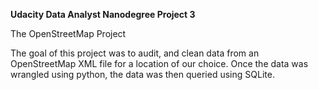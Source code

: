 **Udacity Data Analyst Nanodegree Project 3**

The OpenStreetMap Project

The goal of this project was to audit, and clean data from an OpenStreetMap XML file for a location of our choice.
Once the data was wrangled using python, the data was then queried using SQLite.
